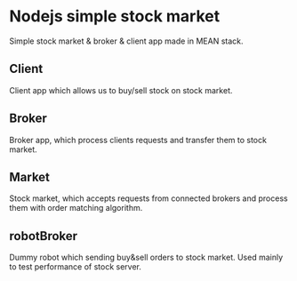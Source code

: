 # Nodejs simple stock market

Simple stock market & broker & client app made in MEAN stack.

## Client

Client app which allows us to buy/sell stock on stock market.

## Broker

Broker app, which process clients requests and transfer them to stock market.

## Market

Stock market, which accepts requests from connected brokers and process them with
order matching algorithm.


## robotBroker

Dummy robot which sending buy&sell orders to stock market. 
Used mainly to test performance of stock server.


